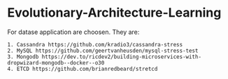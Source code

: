 # Evolutionary-Architecture-Learning

For datase application are choosen. They are:

    1. Cassandra https://github.com/kradio3/cassandra-stress
    2. MySQL https://github.com/geertvanheusden/mysql-stress-test
    3. Mongodb https://dev.to/ricdev2/building-microservices-with-dropwizard-mongodb--docker--o30 
    4. ETCD https://github.com/brianredbeard/stretcd 



